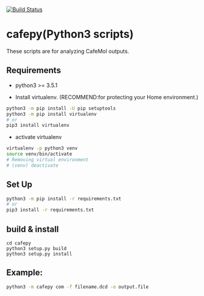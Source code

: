 [![Build Status](https://travis-ci.org/Moguf/cafepy.svg?branch=master)](https://travis-ci.org/Moguf/cafepy)
# cafepy(Python3 scripts)
These scripts are for analyzing CafeMol outputs.

## Requirements
- python3 >= 3.5.1

* Install virtualenv. (RECOMMEND:for protecting your Home environment.)
```bash
python3 -m pip install -U pip setuptools
python3 -m pip install virtualenv
# or
pip3 install virtualenv
```
* activate virtualenv
```bash
virtualenv -p python3 venv
source venv/bin/activate
# Removing virtual environment
# (venv) deactivate 
```

## Set Up
```bash
python3 -m pip install -r requirements.txt
# or
pip3 install -r requirements.txt
```
## build & install
```
cd cafepy
python3 setup.py build
python3 setup.py install
```

## Example:
```bash
python3 -m cafepy com -f filename.dcd -o output.file

```